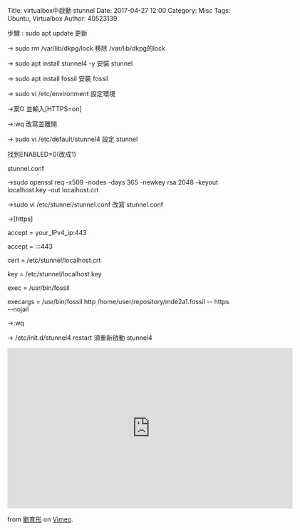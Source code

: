 Title: virtualbox中啟動 stunnel
Date: 2017-04-27 12:00
Category: Misc
Tags: Ubuntu, Virtualbox
Author: 40523139

<!-- PELICAN_END_SUMMARY -->

步驟 : sudo apt update 更新

-> sudo rm /var/lib/dkpg/lock 移除 /var/lib/dkpg的lock

-> sudo apt install stunnel4 -y 安裝 stunnel

-> sudo apt install fossil 安裝 fossil

-> sudo vi /etc/environment 設定環境

->案O 並輸入[HTTPS=on]

->:wq 改寫並離開

-> sudo vi /etc/default/stunnel4  設定 stunnel

找到ENABLED=0(改成1)

stunnel.conf

->sudo openssl req -x509 -nodes -days 365 -newkey rsa:2048 -keyout localhost.key -out localhost.crt

->sudo vi /etc/stunnel/stunnel.conf 改寫 stunnel.conf

->[https]

   accept = your_IPv4_ip:443
   
   accept = :::443
   
   cert = /etc/stunnel/localhost.crt
   
   key = /etc/stunnel/localhost.key
   
   exec = /usr/bin/fossil
   
   execargs = /usr/bin/fossil http /home/user/repository/mde2a1.fossil -- https --nojail
   
->:wq

-> /etc/init.d/stunnel4 restart 須重新啟動 stunnel4 


<iframe src="https://player.vimeo.com/video/215008801" width="640" height="360" frameborder="0" webkitallowfullscreen mozallowfullscreen allowfullscreen></iframe>
<p><a href="https://vimeo.com/215008801"></a> from <a href="https://vimeo.com/user58915964">劉育彤</a> on <a href="https://vimeo.com">Vimeo</a>.</p>